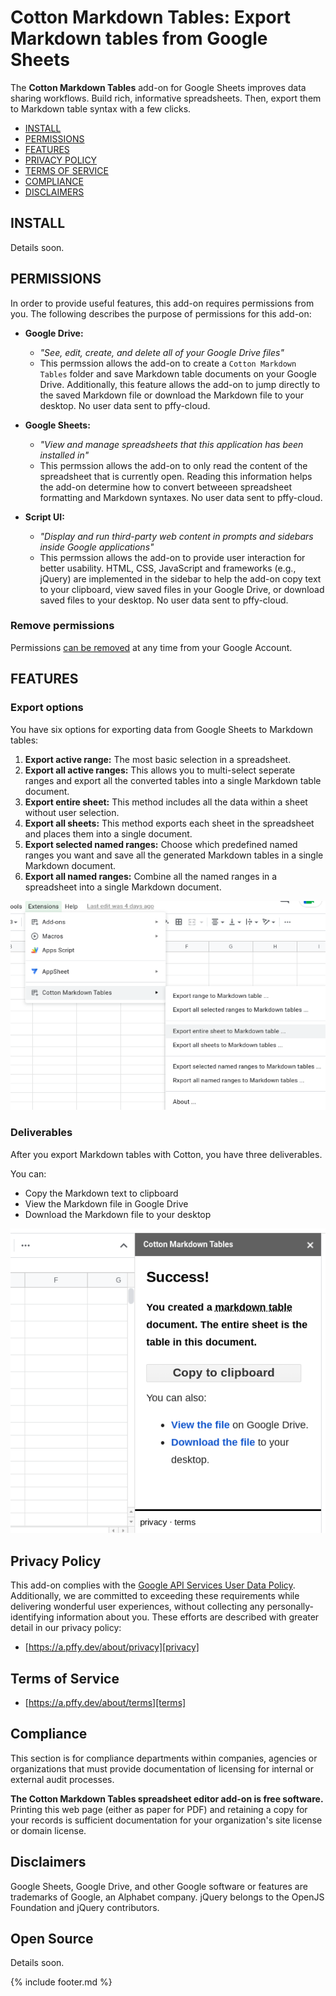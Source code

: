 # Cotton Markdown Tables: Export Markdown tables from Google Sheets

The **Cotton Markdown Tables** add-on for Google Sheets improves data sharing workflows. Build rich, informative spreadsheets. Then, export them to Markdown table syntax with a few clicks.

  + [INSTALL](#install)
  + [PERMISSIONS](#permissions)
  + [FEATURES](#features)
  + [PRIVACY POLICY](#privacy-policy)
  + [TERMS OF SERVICE](#terms-of-service) 
  + [COMPLIANCE](#compliance) 
  + [DISCLAIMERS](#disclaimers)  

## INSTALL

Details soon.

## PERMISSIONS

In order to provide useful features, this add-on requires permissions from you. The following describes the purpose of permissions for this add-on:

  + **Google Drive:** 
    + *"See, edit, create, and delete all of your Google Drive files"*
    + This permssion allows the add-on to create a `Cotton Markdown Tables` folder and save Markdown table documents on your Google Drive. Additionally, this feature allows the add-on to jump directly to the saved Markdown file or download the Markdown file to your desktop. No user data sent to pffy-cloud.

  + **Google Sheets:**
    + *"View and manage spreadsheets that this application has been installed in"*
    + This permssion allows the add-on to only read the content of the spreadsheet that is currently open. Reading this information helps the add-on determine how to convert betweeen spreadsheet formatting and Markdown syntaxes. No user data sent to pffy-cloud.
 
  + **Script UI:**
    + *"Display and run third-party web content in prompts and sidebars inside Google applications"*
    + This permssion allows the add-on to provide user interaction for better usability. HTML, CSS, JavaScript and frameworks (e.g., jQuery) are implemented in the sidebar to help the add-on copy text to your clipboard, view saved files in your Google Drive, or download saved files to your desktop. No user data sent to pffy-cloud.

### Remove permissions

Permissions [can be removed][revoke] at any time from your Google Account.

## FEATURES

### Export options

You have six options for exporting data from Google Sheets to Markdown tables:

  1. **Export active range:** The most basic selection in a spreadsheet.
  2. **Export all active ranges:** This allows you to multi-select seperate ranges and export all the converted tables into a single Markdown table document.
  3. **Export entire sheet:** This method includes all the data within a sheet without user selection.
  4. **Export all sheets:** This method exports each sheet in the spreadsheet and places them into a single document.
  5. **Export selected named ranges:** Choose which predefined named ranges you want and save all the generated Markdown tables in a single Markdown document.
  6. **Export all named ranges:** Combine all the named ranges in a spreadsheet into a single Markdown document.

<img title="Cotton Markdown tables add-on menu" src="png/cotton-menu.png" />


### Deliverables 

After you export Markdown tables with Cotton, you have three deliverables. 

You can:

  * Copy the Markdown text to clipboard
  * View the Markdown file in Google Drive
  * Download the Markdown file to your desktop

<img title="Cotton Markdown tables add-on prompt" src="png/cotton-prompt.png" />


## Privacy Policy

This add-on complies with the [Google API Services User Data Policy][gapi]. Additionally, we are committed to exceeding these requirements while delivering wonderful user experiences, without collecting any personally-identifying information about you. These efforts are described with greater detail in our privacy policy:

  + [https://a.pffy.dev/about/privacy][privacy]

## Terms of Service

  + [https://a.pffy.dev/about/terms][terms]

## Compliance

This section is for compliance departments within companies, agencies or organizations that must provide documentation of licensing for internal or external audit processes.

**The Cotton Markdown Tables spreadsheet editor add-on is free software.** Printing this web page (either as paper for PDF) and retaining a copy for your records is sufficient documentation for your organization's site license or domain license.

## Disclaimers

Google Sheets, Google Drive, and other Google software or features are trademarks of Google, an Alphabet company. jQuery belongs to the OpenJS Foundation and jQuery contributors.

## Open Source

Details soon.

[revoke]: https://myaccount.google.com/permissions
[terms]: https://a.pffy.dev/about/terms
[privacy]: https://a.pffy.dev/about/privacy
[gapi]: https://developers.google.com/terms/api-services-user-data-policy#additional_requirements_for_specific_api_scopes

{% include footer.md %}
